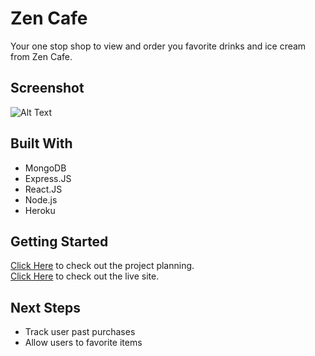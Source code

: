 # Zen Cafe
Your one stop shop to view and order you favorite drinks and ice cream from Zen Cafe. 

## Screenshot
![Alt Text](https://i.ibb.co/9ZNFWg4/image.png)

## Built With 
- MongoDB
- Express.JS
- React.JS
- Node.js
- Heroku

## Getting Started
[Click Here](https://trello.com/b/100SxC8M/zen-cafe) to check out the project planning.<br />
[Click Here](https://zencafe.netlify.app) to check out the live site.

## Next Steps
- Track user past purchases
- Allow users to favorite items
